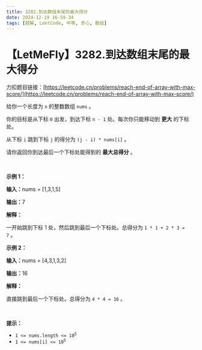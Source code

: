 ```yaml
---
title: 3282.到达数组末尾的最大得分
date: 2024-12-19 16-59-34
tags: [题解, LeetCode, 中等, 贪心, 数组]
---
```


# 【LetMeFly】3282.到达数组末尾的最大得分

力扣题目链接：[https://leetcode.cn/problems/reach-end-of-array-with-max-score/](https://leetcode.cn/problems/reach-end-of-array-with-max-score/)

<p>给你一个长度为 <code>n</code>&nbsp;的整数数组&nbsp;<code>nums</code>&nbsp;。</p>

<p>你的目标是从下标 <code>0</code>&nbsp;出发，到达下标 <code>n - 1</code>&nbsp;处。每次你只能移动到&nbsp;<strong>更大</strong>&nbsp;的下标处。</p>

<p>从下标 <code>i</code>&nbsp;跳到下标 <code>j</code>&nbsp;的得分为&nbsp;<code>(j - i) * nums[i]</code>&nbsp;。</p>

<p>请你返回你到达最后一个下标处能得到的 <strong>最大总得分</strong>&nbsp;。</p>

<p>&nbsp;</p>

<p><strong class="example">示例 1：</strong></p>

<div class="example-block">
<p><span class="example-io"><b>输入：</b>nums = [1,3,1,5]</span></p>

<p><b>输出：</b>7</p>

<p><b>解释：</b></p>

<p>一开始跳到下标 1 处，然后跳到最后一个下标处。总得分为&nbsp;<code>1 * 1 + 2 * 3 = 7</code>&nbsp;。</p>
</div>

<p><strong class="example">示例 2：</strong></p>

<div class="example-block">
<p><span class="example-io"><b>输入：</b>nums = [4,3,1,3,2]</span></p>

<p><b>输出：</b>16</p>

<p><strong>解释：</strong></p>

<p>直接跳到最后一个下标处。总得分为&nbsp;<code>4 * 4 = 16</code>&nbsp;。</p>
</div>

<p>&nbsp;</p>

<p><strong>提示：</strong></p>

<ul>
	<li><code>1 &lt;= nums.length &lt;= 10<sup>5</sup></code></li>
	<li><code>1 &lt;= nums[i] &lt;= 10<sup>5</sup></code></li>
</ul>


    
